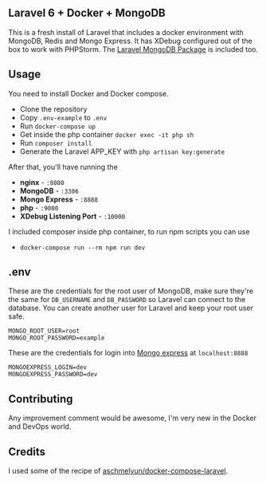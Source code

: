## Laravel 6 + Docker + MongoDB

This is a fresh install of Laravel that includes a docker environment with MongoDB, Redis and Mongo Express. 
It has XDebug configured out of the box to work with PHPStorm. The [Laravel MongoDB Package](https://github.com/jenssegers/laravel-mongodb) is included too.

## Usage

You need to install Docker and Docker compose.

- Clone the repository
- Copy ```.env-example``` to ```.env```
- Run ```docker-compose up```
- Get inside the php container ```docker exec -it php sh```
- Run ```composer install```
- Generate the Laravel APP_KEY with ```php artisan key:generate```

After that, you'll have running the 

- **nginx** - `:8080`
- **MongoDB** - `:3306`
- **Mongo Express** - `:8888`
- **php** - `:9000`
- **XDebug Listening Port** - `:10000`

I included composer inside php container, to run npm scripts you can use
- `docker-compose run --rm npm run dev`

## .env 

These are the credentials for the root user of MongoDB, make sure they're the same for ```DB_USERNAME``` and ```DB_PASSWORD``` 
so Laravel can connect to the database. You can create another user for Laravel and keep your root user safe.

```
MONGO_ROOT_USER=root
MONGO_ROOT_PASSWORD=example
```

These are the credentials for login into [Mongo express](https://github.com/mongo-express/mongo-express) at ```localhost:8888```
```
MONGOEXPRESS_LOGIN=dev
MONGOEXPRESS_PASSWORD=dev
```
## Contributing

Any improvement comment would be awesome, I'm very new in the Docker and DevOps world.

## Credits

I used some of the recipe of [aschmelyun/docker-compose-laravel](https://github.com/aschmelyun/docker-compose-laravel).
